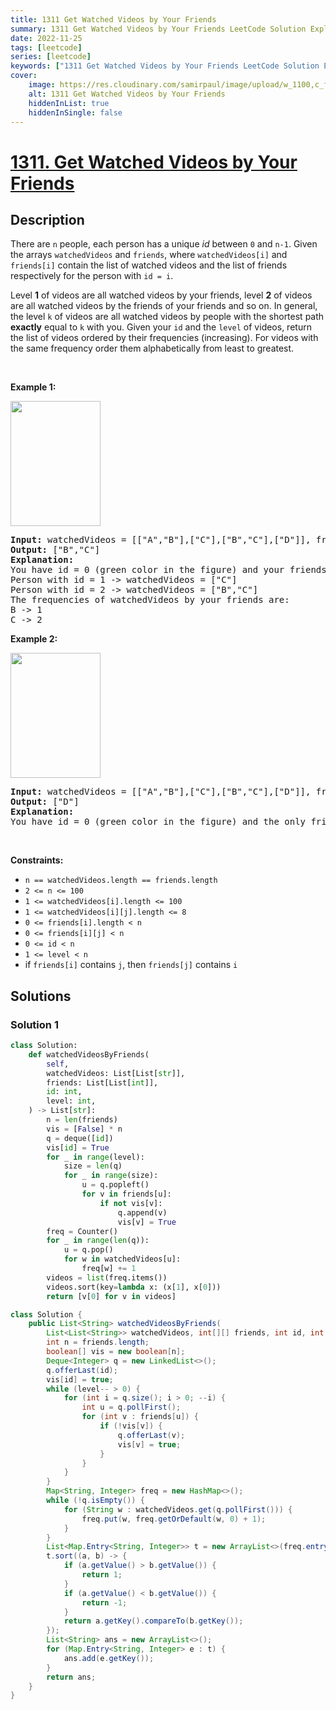 ```yaml
---
title: 1311 Get Watched Videos by Your Friends
summary: 1311 Get Watched Videos by Your Friends LeetCode Solution Explained
date: 2022-11-25
tags: [leetcode]
series: [leetcode]
keywords: ["1311 Get Watched Videos by Your Friends LeetCode Solution Explained in all languages", "1311 Get Watched Videos by Your Friends", "LeetCode", "leetcode solution in Python3 C++ Java Go PHP Ruby Swift TypeScript Rust C# JavaScript C", "GeeksforGeeks", "InterviewBit", "Coding Ninjas", "HackerRank", "HackerEarth", "CodeChef", "TopCoder", "AlgoExpert", "freeCodeCamp", "Codeforces", "GitHub", "AtCoder", "Samir Paul"]
cover:
    image: https://res.cloudinary.com/samirpaul/image/upload/w_1100,c_fit,co_rgb:FFFFFF,l_text:Arial_75_bold:1311 Get Watched Videos by Your Friends - Solution Explained/problem-solving.webp
    alt: 1311 Get Watched Videos by Your Friends
    hiddenInList: true
    hiddenInSingle: false
---
```



# [1311. Get Watched Videos by Your Friends](https://leetcode.com/problems/get-watched-videos-by-your-friends)


## Description

<p>There are <code>n</code> people, each person has a unique <em>id</em> between <code>0</code> and <code>n-1</code>. Given the arrays <code>watchedVideos</code> and <code>friends</code>, where <code>watchedVideos[i]</code> and <code>friends[i]</code> contain the list of watched videos and the list of friends respectively for the person with <code>id = i</code>.</p>

<p>Level <strong>1</strong> of videos are all watched videos by your&nbsp;friends, level <strong>2</strong> of videos are all watched videos by the friends of your&nbsp;friends and so on. In general, the level <code>k</code> of videos are all&nbsp;watched videos by people&nbsp;with the shortest path <strong>exactly</strong> equal&nbsp;to&nbsp;<code>k</code> with you. Given your&nbsp;<code>id</code> and the <code>level</code> of videos, return the list of videos ordered by their frequencies (increasing). For videos with the same frequency order them alphabetically from least to greatest.&nbsp;</p>

<p>&nbsp;</p>
<p><strong class="example">Example 1:</strong></p>

<p><strong><img alt="" src="https://spcdn.pages.dev/leetcode/problems/1311.Get%20Watched%20Videos%20by%20Your%20Friends/images/leetcode_friends_1.png" style="width: 144px; height: 200px;" /></strong></p>

<pre>
<strong>Input:</strong> watchedVideos = [[&quot;A&quot;,&quot;B&quot;],[&quot;C&quot;],[&quot;B&quot;,&quot;C&quot;],[&quot;D&quot;]], friends = [[1,2],[0,3],[0,3],[1,2]], id = 0, level = 1
<strong>Output:</strong> [&quot;B&quot;,&quot;C&quot;] 
<strong>Explanation:</strong> 
You have id = 0 (green color in the figure) and your friends are (yellow color in the figure):
Person with id = 1 -&gt; watchedVideos = [&quot;C&quot;]&nbsp;
Person with id = 2 -&gt; watchedVideos = [&quot;B&quot;,&quot;C&quot;]&nbsp;
The frequencies of watchedVideos by your friends are:&nbsp;
B -&gt; 1&nbsp;
C -&gt; 2
</pre>

<p><strong class="example">Example 2:</strong></p>

<p><strong><img alt="" src="https://spcdn.pages.dev/leetcode/problems/1311.Get%20Watched%20Videos%20by%20Your%20Friends/images/leetcode_friends_2.png" style="width: 144px; height: 200px;" /></strong></p>

<pre>
<strong>Input:</strong> watchedVideos = [[&quot;A&quot;,&quot;B&quot;],[&quot;C&quot;],[&quot;B&quot;,&quot;C&quot;],[&quot;D&quot;]], friends = [[1,2],[0,3],[0,3],[1,2]], id = 0, level = 2
<strong>Output:</strong> [&quot;D&quot;]
<strong>Explanation:</strong> 
You have id = 0 (green color in the figure) and the only friend of your friends is the person with id = 3 (yellow color in the figure).
</pre>

<p>&nbsp;</p>
<p><strong>Constraints:</strong></p>

<ul>
	<li><code>n == watchedVideos.length ==&nbsp;friends.length</code></li>
	<li><code>2 &lt;= n&nbsp;&lt;= 100</code></li>
	<li><code>1 &lt;=&nbsp;watchedVideos[i].length &lt;= 100</code></li>
	<li><code>1 &lt;=&nbsp;watchedVideos[i][j].length &lt;= 8</code></li>
	<li><code>0 &lt;= friends[i].length &lt; n</code></li>
	<li><code>0 &lt;= friends[i][j]&nbsp;&lt; n</code></li>
	<li><code>0 &lt;= id &lt; n</code></li>
	<li><code>1 &lt;= level &lt; n</code></li>
	<li>if&nbsp;<code>friends[i]</code> contains <code>j</code>, then <code>friends[j]</code> contains <code>i</code></li>
</ul>

## Solutions

### Solution 1

<!-- tabs:start -->

```python
class Solution:
    def watchedVideosByFriends(
        self,
        watchedVideos: List[List[str]],
        friends: List[List[int]],
        id: int,
        level: int,
    ) -> List[str]:
        n = len(friends)
        vis = [False] * n
        q = deque([id])
        vis[id] = True
        for _ in range(level):
            size = len(q)
            for _ in range(size):
                u = q.popleft()
                for v in friends[u]:
                    if not vis[v]:
                        q.append(v)
                        vis[v] = True
        freq = Counter()
        for _ in range(len(q)):
            u = q.pop()
            for w in watchedVideos[u]:
                freq[w] += 1
        videos = list(freq.items())
        videos.sort(key=lambda x: (x[1], x[0]))
        return [v[0] for v in videos]
```

```java
class Solution {
    public List<String> watchedVideosByFriends(
        List<List<String>> watchedVideos, int[][] friends, int id, int level) {
        int n = friends.length;
        boolean[] vis = new boolean[n];
        Deque<Integer> q = new LinkedList<>();
        q.offerLast(id);
        vis[id] = true;
        while (level-- > 0) {
            for (int i = q.size(); i > 0; --i) {
                int u = q.pollFirst();
                for (int v : friends[u]) {
                    if (!vis[v]) {
                        q.offerLast(v);
                        vis[v] = true;
                    }
                }
            }
        }
        Map<String, Integer> freq = new HashMap<>();
        while (!q.isEmpty()) {
            for (String w : watchedVideos.get(q.pollFirst())) {
                freq.put(w, freq.getOrDefault(w, 0) + 1);
            }
        }
        List<Map.Entry<String, Integer>> t = new ArrayList<>(freq.entrySet());
        t.sort((a, b) -> {
            if (a.getValue() > b.getValue()) {
                return 1;
            }
            if (a.getValue() < b.getValue()) {
                return -1;
            }
            return a.getKey().compareTo(b.getKey());
        });
        List<String> ans = new ArrayList<>();
        for (Map.Entry<String, Integer> e : t) {
            ans.add(e.getKey());
        }
        return ans;
    }
}
```

<!-- tabs:end -->

<!-- end -->
